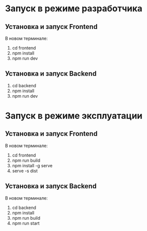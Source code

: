 

# Запуск в режиме разработчика

  

## Установка и запуск Frontend

  

В новом терминале:
1. cd frontend
2. npm install
3. npm run dev

## Установка и запуск Backend

1. cd backend
2. npm install
3. npm run dev

# Запуск в режиме эксплуатации

## Установка и запуск Frontend

В новом терминале:

1. cd frontend
2. npm run build
3. npm install -g serve
4. serve -s dist

## Установка и запуск Backend

В новом терминале:

 1. cd backend
 2. npm install
 3. npm run build
 4. npm run start

